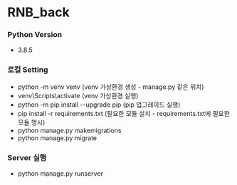# RNB_back
### Python Version
- 3.8.5
### 로컬 Setting
- python -m venv venv (venv 가상환경 생성 - manage.py 같은 위치)
- venv\Scripts\activate (venv 가상환경 실행)
- python -m pip install --upgrade pip (pip 업그레이드 실행)
- pip install -r requirements.txt (필요한 모듈 설치 - requirements.txt에 필요한 모듈 명시)
- python manage.py makemigrations
- python manage.py migrate
### Server 실행
- python manage.py runserver
